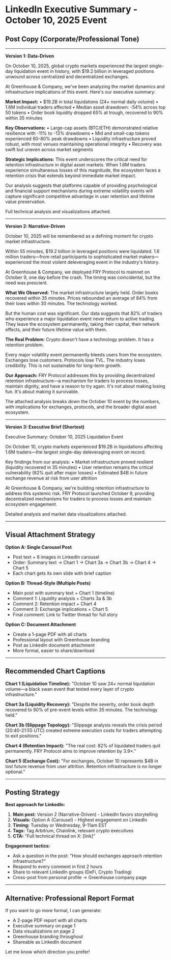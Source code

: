 # LinkedIn Executive Summary - October 10, 2025 Event

## Post Copy (Corporate/Professional Tone)

---

**Version 1: Data-Driven**

On October 10, 2025, global crypto markets experienced the largest single-day liquidation event in history, with $19.2 billion in leveraged positions unwound across centralized and decentralized exchanges.

At Greenhouse & Company, we've been analyzing the market dynamics and infrastructure implications of this event. Here's our executive summary:

**Market Impact:**
• $19.2B in total liquidations (24× normal daily volume)
• 1.6M individual traders affected
• Median asset drawdown: -54% across top 50 tokens
• Order book liquidity dropped 65% at trough, recovered to 90% within 35 minutes

**Key Observations:**
• Large-cap assets (BTC/ETH) demonstrated relative resilience with -11% to -13% drawdowns
• Mid and small-cap tokens experienced 60-80% peak drawdowns
• Liquidity infrastructure proved robust, with most venues maintaining operational integrity
• Recovery was swift but uneven across market segments

**Strategic Implications:**
This event underscores the critical need for retention infrastructure in digital asset markets. When 1.6M traders experience simultaneous losses of this magnitude, the ecosystem faces a retention crisis that extends beyond immediate market impact.

Our analysis suggests that platforms capable of providing psychological and financial support mechanisms during extreme volatility events will capture significant competitive advantage in user retention and lifetime value preservation.

Full technical analysis and visualizations attached.

---

**Version 2: Narrative-Driven**

October 10, 2025 will be remembered as a defining moment for crypto market infrastructure.

Within 55 minutes, $19.2 billion in leveraged positions were liquidated. 1.6 million traders—from retail participants to sophisticated market makers—experienced the most violent deleveraging event in the industry's history.

At Greenhouse & Company, we deployed FRY Protocol to mainnet on October 9, one day before the crash. The timing was coincidental, but the need was prescient.

**What We Observed:**
The market infrastructure largely held. Order books recovered within 35 minutes. Prices rebounded an average of 84% from their lows within 30 minutes. The technology worked.

But the human cost was significant. Our data suggests that 82% of traders who experience a major liquidation event never return to active trading. They leave the ecosystem permanently, taking their capital, their network effects, and their future lifetime value with them.

**The Real Problem:**
Crypto doesn't have a technology problem. It has a retention problem.

Every major volatility event permanently bleeds users from the ecosystem. Exchanges lose customers. Protocols lose TVL. The industry loses credibility. This is not sustainable for long-term growth.

**Our Approach:**
FRY Protocol addresses this by providing decentralized retention infrastructure—a mechanism for traders to process losses, maintain dignity, and have a reason to try again. It's not about making losing fun. It's about making it survivable.

The attached analysis breaks down the October 10 event by the numbers, with implications for exchanges, protocols, and the broader digital asset ecosystem.

---

**Version 3: Executive Brief (Shortest)**

Executive Summary: October 10, 2025 Liquidation Event

On October 10, crypto markets experienced $19.2B in liquidations affecting 1.6M traders—the largest single-day deleveraging event on record.

Key findings from our analysis:
• Market infrastructure proved resilient (liquidity recovered in 35 minutes)
• User retention remains the critical vulnerability (82% quit after major losses)
• Estimated $4B in future exchange revenue at risk from user attrition

At Greenhouse & Company, we're building retention infrastructure to address this systemic risk. FRY Protocol launched October 9, providing decentralized mechanisms for traders to process losses and maintain ecosystem engagement.

Detailed analysis and market data visualizations attached.

---

## Visual Attachment Strategy

**Option A: Single Carousel Post**
- Post text + 6 images in LinkedIn carousel
- Order: Summary text → Chart 1 → Chart 3a → Chart 3b → Chart 4 → Chart 5
- Each chart gets its own slide with brief caption

**Option B: Thread-Style (Multiple Posts)**
- Main post with summary text + Chart 1 (timeline)
- Comment 1: Liquidity analysis + Charts 3a & 3b
- Comment 2: Retention impact + Chart 4
- Comment 3: Exchange implications + Chart 5
- Final comment: Link to Twitter thread for full story

**Option C: Document Attachment**
- Create a 1-page PDF with all charts
- Professional layout with Greenhouse branding
- Post as LinkedIn document attachment
- More formal, easier to share/download

---

## Recommended Chart Captions

**Chart 1 (Liquidation Timeline):**
"October 10 saw 24× normal liquidation volume—a black swan event that tested every layer of crypto infrastructure."

**Chart 3a (Liquidity Recovery):**
"Despite the severity, order book depth recovered to 90% of pre-event levels within 35 minutes. The technology held."

**Chart 3b (Slippage Topology):**
"Slippage analysis reveals the crisis period (20:40-21:55 UTC) created extreme execution costs for traders attempting to exit positions."

**Chart 4 (Retention Impact):**
"The real cost: 82% of liquidated traders quit permanently. FRY Protocol aims to improve retention by 3.9×."

**Chart 5 (Exchange Cost):**
"For exchanges, October 10 represents $4B in lost future revenue from user attrition. Retention infrastructure is no longer optional."

---

## Posting Strategy

**Best approach for LinkedIn:**

1. **Main post:** Version 2 (Narrative-Driven) - LinkedIn favors storytelling
2. **Visuals:** Option A (Carousel) - Highest engagement on LinkedIn
3. **Timing:** Tuesday or Wednesday, 9-11am EST
4. **Tags:** Tag Arbitrum, Chainlink, relevant crypto executives
5. **CTA:** "Full technical thread on X: [link]"

**Engagement tactics:**
- Ask a question in the post: "How should exchanges approach retention infrastructure?"
- Respond to every comment in first 2 hours
- Share to relevant LinkedIn groups (DeFi, Crypto Trading)
- Cross-post from personal profile → Greenhouse company page

---

## Alternative: Professional Report Format

If you want to go more formal, I can generate:
- A 2-page PDF report with all charts
- Executive summary on page 1
- Data visualizations on page 2
- Greenhouse branding throughout
- Shareable as LinkedIn document

Let me know which direction you prefer!
